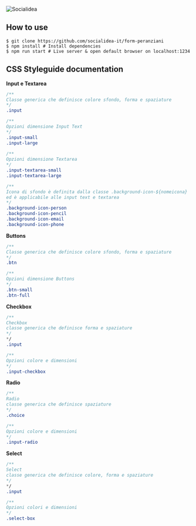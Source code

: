 ![Socialidea](https://ci6.googleusercontent.com/proxy/Zwvr1XtOocknEduDtlAInwkazzn2Pe5uchzfumInJ3smyizCngmaQGHNTyTTQ6ZRH8aV8H-IfKAOK4IFGnv6gVXoHVmG6EtkI0P2H-uEAoZQxGYP2TN0R0ApM9lUBYLV7srquo_ahq9cXh0Fjf5vsBQkdsfgLmZ4Ef9NQTpxhfabj-ML-4SnZH0yeMODvkQZDgx_JLQkSw0YttnNWw=s0-d-e1-ft#https://docs.google.com/uc?export=download&id=1UybkEUDHBdeDVlIee3awyIr9MFMjshqn&revid=0B3U_2TfbQiBEMkZQNkZiYlJmZHdOZFRnTzA4OURCeGI4c0ZRPQ "Socialdiea")

## How to use
```shell
$ git clone https://github.com/socialidea-it/form-peranziani
$ npm install # Install dependencies
$ npm run start # Live server & open default browser on localhost:1234
```


## CSS Styleguide documentation
**Input e Textarea**
```css
/**
Classe generica che definisce colore sfondo, forma e spaziature
*/
.input

/**
Opzioni dimensione Input Text
*/
.input-small 
.input-large
                       
/**
Opzioni dimensione Textarea
*/                     
.input-textarea-small
.input-textarea-large 

/**
Icona di sfondo è definita dalla classe .background-icon-${nomeicona}
ed è applicabile alle input text e textarea
*/
.background-icon-person
.background-icon-pencil
.background-icon-email
.background-icon-phone
````

**Buttons**
```css
/**
Classe generica che definisce colore sfondo, forma e spaziature
*/
.btn

/**
Opzioni dimensione Buttons
*/ 
.btn-small
.btn-full 
```

**Checkbox**
```css
/**
Checkbox
classe generica che definisce forma e spaziature
*/
*/
.input

/**
Opzioni colore e dimensioni
*/ 
.input-checkbox
```

**Radio**
```css
/**
Radio
classe generica che definisce spaziature
*/
.choice

/**
Opzioni colore e dimensioni
*/ 
.input-radio
```

**Select**
```css
/**
Select
classe generica che definisce colore, forma e spaziature
*/
*/
.input

/**
Opzioni colori e dimensioni
*/ 
.select-box
```